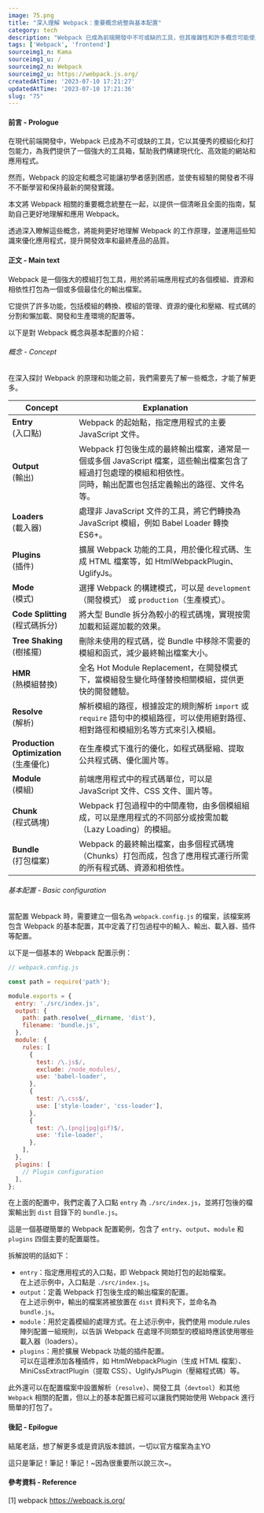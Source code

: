 ```yaml
---
image: 75.png
title: "深入理解 Webpack：重要概念統整與基本配置"
category: tech
description: "Webpack 已成為前端開發中不可或缺的工具，但其複雜性和許多概念可能使人感到困惑，本文基礎介紹 Webpack 的一些概念與基本配置，更深層將在新文解說。"
tags: ['Webpack', 'frontend']
sourceimg1_n: Kama
sourceimg1_u: /
sourceimg2_n: Webpack
sourceimg2_u: https://webpack.js.org/
createdAtTime: '2023-07-10 17:21:27'
updatedAtTime: '2023-07-10 17:21:36'
slug: "75"
---
```

#### 前言 - Prologue
在現代前端開發中，Webpack 已成為不可或缺的工具，它以其優秀的模組化和打包能力，為我們提供了一個強大的工具箱，幫助我們構建現代化、高效能的網站和應用程式。

然而，Webpack 的設定和概念可能讓初學者感到困惑，並使有經驗的開發者不得不不斷學習和保持最新的開發實踐。

本文將 Webpack 相關的重要概念統整在一起，以提供一個清晰且全面的指南，幫助自己更好地理解和應用 Webpack。

透過深入瞭解這些概念，將能夠更好地理解 Webpack 的工作原理，並運用這些知識來優化應用程式，提升開發效率和最終產品的品質。

#### 正文 - Main text
Webpack 是一個強大的模組打包工具，用於將前端應用程式的各個模組、資源和相依性打包為一個或多個最佳化的輸出檔案。

它提供了許多功能，包括模組的轉換、模組的管理、資源的優化和壓縮、程式碼的分割和懶加載、開發和生產環境的配置等。

以下是對 Webpack 概念與基本配置的介紹：

###### 概念 - Concept
在深入探討 Webpack 的原理和功能之前，我們需要先了解一些概念，才能了解更多。

| Concept          | Explanation                                                                                   |
| ---------------- | ---------------------------------------------------------------------------------------------	|
| **Entry**<br/>(入口點)   | Webpack 的起始點，指定應用程式的主要 JavaScript 文件。					|
| **Output**<br/>(輸出)    | Webpack 打包後生成的最終輸出檔案，通常是一個或多個 JavaScript 檔案，這些輸出檔案包含了經過打包處理的模組和相依性。<br/>同時，輸出配置也包括定義輸出的路徑、文件名等。 |
| **Loaders**<br/>(載入器) | 處理非 JavaScript 文件的工具，將它們轉換為 JavaScript 模組，例如 Babel Loader 轉換 ES6+。|
| **Plugins**<br/>(插件)   | 擴展 Webpack 功能的工具，用於優化程式碼、生成 HTML 檔案等，如 HtmlWebpackPlugin、UglifyJs。|
| **Mode**<br/>(模式)      | 選擇 Webpack 的構建模式，可以是 `development`（開發模式） 或 `production`（生產模式）。	|
| **Code Splitting**<br/>(程式碼拆分) | 將大型 Bundle 拆分為較小的程式碼塊，實現按需加載和延遲加載的效果。		|
| **Tree Shaking**<br/>(樹搖擺) | 刪除未使用的程式碼，從 Bundle 中移除不需要的模組和函式，減少最終輸出檔案大小。	|
| **HMR**<br/>(熱模組替換) | 全名 Hot Module Replacement，在開發模式下，當模組發生變化時僅替換相關模組，提供更快的開發體驗。|
| **Resolve**<br/>(解析)    | 解析模組的路徑，根據設定的規則解析 `import` 或 `require` 語句中的模組路徑，可以使用絕對路徑、相對路徑和模組別名等方式來引入模組。|
| **Production Optimization**<br/>(生產優化) | 在生產模式下進行的優化，如程式碼壓縮、提取公共程式碼、優化圖片等。	|
| **Module**<br/>(模組)    | 前端應用程式中的程式碼單位，可以是 JavaScript 文件、CSS 文件、圖片等。			|
| **Chunk**<br/>(程式碼塊)  | Webpack 打包過程中的中間產物，由多個模組組成，可以是應用程式的不同部分或按需加載（Lazy Loading）的模組。|
| **Bundle**<br/>(打包檔案) | Webpack 的最終輸出檔案，由多個程式碼塊（Chunks）打包而成，包含了應用程式運行所需的所有程式碼、資源和相依性。 |

###### 基本配置 - Basic configuration
當配置 Webpack 時，需要建立一個名為 `webpack.config.js` 的檔案，該檔案將包含 Webpack 的基本配置，其中定義了打包過程中的輸入、輸出、載入器、插件等配置。

以下是一個基本的 Webpack 配置示例：

```js
// webpack.config.js

const path = require('path');

module.exports = {
  entry: './src/index.js',
  output: {
    path: path.resolve(__dirname, 'dist'),
    filename: 'bundle.js',
  },
  module: {
    rules: [
      {
        test: /\.js$/,
        exclude: /node_modules/,
        use: 'babel-loader',
      },
      {
        test: /\.css$/,
        use: ['style-loader', 'css-loader'],
      },
      {
        test: /\.(png|jpg|gif)$/,
        use: 'file-loader',
      },
    ],
  },
  plugins: [
    // Plugin configuration
  ],
};
```
在上面的配置中，我們定義了入口點 `entry` 為 `./src/index.js`，並將打包後的檔案輸出到 `dist` 目錄下的 `bundle.js`。

這是一個基礎簡單的 Webpack 配置範例，包含了 `entry`、`output`、`module` 和 `plugins` 四個主要的配置屬性。

拆解說明的話如下：

- `entry`：指定應用程式的入口點，即 Webpack 開始打包的起始檔案。<br/>在上述示例中，入口點是 `./src/index.js`。
- `output`：定義 Webpack 打包後生成的輸出檔案的配置。<br/>在上述示例中，輸出的檔案將被放置在 `dist` 資料夾下，並命名為 `bundle.js`。
- `module`：用於定義模組的處理方式。在上述示例中，我們使用 module.rules 陣列配置一組規則，以告訴 Webpack 在處理不同類型的模組時應該使用哪些載入器（loaders）。
- `plugins`：用於擴展 Webpack 功能的插件配置。<br/>可以在這裡添加各種插件，如 HtmlWebpackPlugin（生成 HTML 檔案）、MiniCssExtractPlugin（提取 CSS）、UglifyJsPlugin（壓縮程式碼）等。


此外還可以在配置檔案中設置解析（`resolve`）、開發工具（`devtool`）和其他 `Webpack` 相關的配置，但以上的基本配置已經可以讓我們開始使用 Webpack 進行簡單的打包了。

#### 後記 - Epilogue
結尾老話，想了解更多或是資訊版本錯誤，一切以官方檔案為主YO

這只是筆記！筆記！筆記！~因為很重要所以說三次~。

#### 參考資料 - Reference

[1] webpack
https://webpack.js.org/
